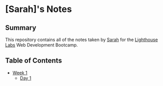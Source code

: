 # [Sarah]'s Notes
## Summary
This repository contains all of the notes taken by [Sarah](https://github.com/Sszyh) for the [Lighthouse Labs](https://www.lighthouselabs.ca/) Web Development Bootcamp.

## Table of Contents
* [Week 1](/Week_1)
  * [Day 1](/Week_1/Day_1/)